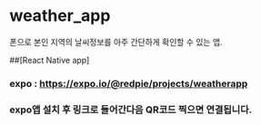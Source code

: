 # weather_app
폰으로 본인 지역의 날씨정보를 아주 간단하게 확인할 수 있는 앱.

##[React Native app]
### expo : https://expo.io/@redpie/projects/weatherapp
### expo앱 설치 후 링크로 들어간다음 QR코드 찍으면 연결됩니다.

